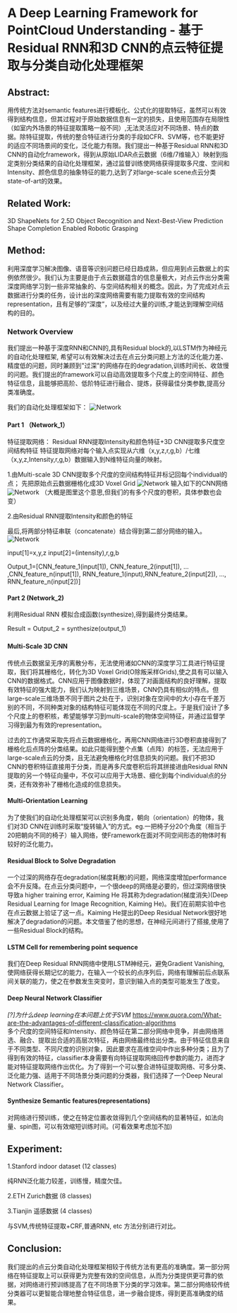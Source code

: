 # A Deep Learning Framework for PointCloud Understanding - 基于Residual RNN和3D CNN的点云特征提取与分类自动化处理框架


## Abstract:
用传统方法对semantic features进行模板化、公式化的提取特征，虽然可以有效得到结构信息，但其过程对于原始数据信息有一定的损失，且使用范围存在局限性（如室内外场景的特征提取策略一般不同）,无法灵活应对不同场景、特点的数据。除特征提取，传统的整合特征进行分类的手段如CFR、SVM等，也不能更好的适应不同场景间的变化，泛化能力有限。我们提出一种基于Residual RNN和3D CNN的自动化framework，得到从原始LIDAR点云数据（6维/7维输入）映射到指定类别分类结果的自动化处理框架，通过监督训练使网络获得提取多尺度、空间和Intensity、颜色信息的抽象特征的能力,达到了对large-scale scene点云分类state-of-art的效果。  

## Related Work:
3D ShapeNets for 2.5D Object Recognition and Next-Best-View Prediction  
Shape Completion Enabled Robotic Grasping

## Method:

利用深度学习解决图像、语音等识别问题已经日趋成熟，但应用到点云数据上的实例依然很少。我们认为主要是由于点云数据蕴含的信息量极大，对点云作出分类需深度网络学习到一些非常抽象的、与空间结构相关的概念。因此，为了完成对点云数据进行分类的任务，设计出的深度网络需要有能力提取有效的空间结构representation，且有足够的“深度”，以及经过大量的训练,才能达到理解空间结构的目的。


### Network Overview
我们提出一种基于深度RNN和CNN的,具有Residual block的,以LSTM作为神经元的自动化处理框架, 希望可以有效解决过去在点云分类问题上方法的泛化能力差、精度低的问题，同时兼顾到"过深"的网络存在的degradation,训练时间长、收敛慢的问题。我们提出的framework可以自动高效提取多个尺度上的空间特征、颜色特征信息，且能够把高阶、低阶特征进行融合、提炼，获得最佳分类参数,提高分类准确度。


我们的自动化处理框架如下：
![Network](https://github.com/hardyqr/Learning_Notes_of_DL_Models/blob/master/Point_Cloud_Classification/3DCNN%2BResidualRNN.jpeg)
#### Part 1 （Network_1）
特征提取网络：
Residual RNN提取Intensity和颜色特征+3D CNN提取多尺度空间结构特征
特征提取网络对每个输入点实现从六维（x,y,z,r,g,b）/七维（x,y,z,Intensity,r,g,b）数据输入到N维特征向量的映射。

1.由Multi-scale 3D CNN提取多个尺度的空间结构特征并标记回每个individual的点；
先把原始点云数据栅格化成3D Voxel Grid
![Network](https://github.com/hardyqr/Learning_Notes_of_DL_Models/blob/master/Point_Cloud_Classification/PointcloudtoVoxelgrid.jpeg)
输入如下的CNN网络
![Network](https://github.com/hardyqr/Learning_Notes_of_DL_Models/blob/master/Point_Cloud_Classification/3DCNN.png)
（大概是图里这个意思,但我们的有多个尺度的卷积，具体参数也会变）


2.由Residual RNN提取Intensity和颜色的特征


最后,将两部分特征串联（concatenate）结合得到第二部分网络的输入。
![Network](https://github.com/hardyqr/Learning_Notes_of_DL_Models/blob/master/Point_Cloud_Classification/Combine_Representation.png)

input[1]=x,y,z
input[2]=(intensity),r,g,b

Output_1=[CNN_feature_1(input[1]), CNN_feature_2(input[1]), ... ,CNN_feature_n(input[1]), RNN_feature_1(input),RNN_feature_2(input[2]), ..., RNN_feature_n(input[2])]

#### Part 2 (Network_2)

利用Residual RNN 模拟合成函数(synthesize),得到最终分类结果。

Result = Output_2 = synthesize(output_1)


###
#### Multi-Scale 3D CNN
传统点云数据呈无序的离散分布，无法使用诸如CNN的深度学习工具进行特征提取，我们将其栅格化，转化为3D Voxel Grid(O除叛采样Grids),使之具有可以输入CNN的数据格式。CNN应用于图像数据时，体现了对画面结构的良好理解，提取有效特征的强大能力，我们认为映射到三维场景，CNN仍具有相似的特点。但large-scale三维场景不同于图片之处在于，识别对象在空间中的大小存在千差万别的不同，不同种类对象的结构特征可能体现在不同的尺度上。于是我们设计了多个尺度上的卷积核，希望能够学习到multi-scale的物体空间特征，并通过监督学习得到最为有效的representation。

过去的工作通常采取先将点云数据栅格化，再用CNN网络进行3D卷积直接得到了栅格化后点阵的分类结果。如此只能得到整个点集（点阵）的标签，无法应用于large-scale点云的分类，且无法避免栅格化时信息损失的问题。我们不把3D CNN的卷积特征直接用于分类，而是再多尺度卷积后将其拼接进由Residual RNN提取的另一个特征向量中，不仅可以应用于大场景、细化到每个individual点的分类，还有效弥补了栅格化造成的信息损失。

#### Multi-Orientation Learning
为了使我们的自动化处理框架可以识别多角度，朝向（orientation）的物体，我们对3D CNN在训练时采取“旋转输入”的方式。eg.一把椅子分20个角度（相当于20把朝向不同的椅子）输入网络，使Framework在面对不同空间形态的物体时有较好的泛化能力。

#### Residual Block to Solve Degradation
一个过深的网络存在degradation(梯度耗散)的问题，网络深度增加performance会不升反降。在点云分类问题中，一个很deep的网络是必要的，但过深网络很快导致a higher training error, Kaiming He 将其称为degradation(梯度消失)(Deep Residual Learning for Image Recognition, Kaiming He)。我们在前期实验中也在点云数据上验证了这一点。Kaiming He提出的Deep Residual Network很好地解决了degradation的问题。本文借鉴了他的思想，在神经元间进行了搭接,使用了一些Residual Block的结构。

#### LSTM Cell for remembering point sequence
我们在Deep Residual RNN网络中使用LSTM神经元，避免Gradient Vanishing,使网络获得长期记忆的能力，在输入一个较长的点序列后，网络有理解前后点联系间关联的能力，使之在参数发生突变时，意识到输入点的类型可能发生了改变。

#### Deep Neural Network Classifier
*[?]为什么deep learning在本问题上优于SVM*
https://www.quora.com/What-are-the-advantages-of-different-classification-algorithms  
多个尺度的空间特征和Intensity、颜色特征在第二部分网络中竞争，并由网络筛选、融合、提取出合适的高层次特征，再由网络最终给出分类。由于特征信息来自于不同类型、不同尺度的识别对象，因此要求在高维空间中作出多种分类；且为了得到有效的特征，classifier本身需要有向特征提取网络回传参数的能力，进而才能对特征提取网络作出优化。为了得到一个可以整合进特征提取网络、可多分类、泛化能力强、适用于不同场景分类问题的分类器，我们选择了一个Deep Neural Network Classifier。

#### Synthesize Semantic features(representations)
对网络进行预训练，使之在特定位置收敛得到几个空间结构的显著特征，如法向量、spin图，可以有效缩短训练时间。(可看效果考虑加不加)


## Experiment:

1.Stanford indoor dataset (12 classes)

纯RNN泛化能力较差，训练慢，精度欠佳。


2.ETH Zurich数据 (8 classes)

3.Tianjin 遥感数据 (4 classes)

与SVM,传统特征提取+CRF,普通RNN, etc 方法分别进行对比。

## Conclusion:

我们提出的点云分类自动化处理框架相较于传统方法有更高的准确度。第一部分网络在特征提取上可以获得更为完整有效的空间信息，从而为分类提供更可靠的依据，对网络进行预训练提高了在不同场景下分类的学习效率。第二部分网络较传统分类器可以更智能合理地整合特征信息，进一步融合提炼，得到更高准确度的结果。
